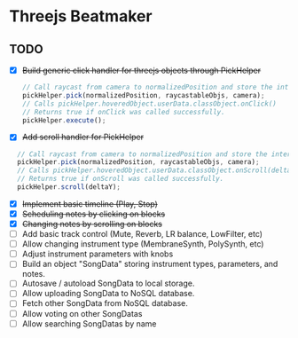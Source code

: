 # Threejs Beatmaker

## TODO
- [x] ~~Build generic click handler for threejs objects through PickHelper~~
  ```javascript
  // Call raycast from camera to normalizedPosition and store the intersected object to pickHelper.hoveredObject
  pickHelper.pick(normalizedPosition, raycastableObjs, camera);
  // Calls pickHelper.hoveredObject.userData.classObject.onClick() 
  // Returns true if onClick was called successfully.
  pickHelper.execute();
  ```
- [x] ~~Add scroll handler for PickHelper~~
```javascript
  // Call raycast from camera to normalizedPosition and store the intersected object to pickHelper.hoveredObject
  pickHelper.pick(normalizedPosition, raycastableObjs, camera);
  // Calls pickHelper.hoveredObject.userData.classObject.onScroll(deltaY) 
  // Returns true if onScroll was called successfully.
  pickHelper.scroll(deltaY);
  ```
- [x] ~~Implement basic timeline (Play, Stop)~~
- [x] ~~Scheduling notes by clicking on blocks~~
- [x] ~~Changing notes by scrolling on blocks~~
- [ ] Add basic track control (Mute, Reverb, LR balance, LowFilter, etc)
- [ ] Allow changing instrument type (MembraneSynth, PolySynth, etc)
- [ ] Adjust instrument parameters with knobs
- [ ] Build an object "SongData" storing instrument types, parameters, and notes.
- [ ] Autosave / autoload SongData to local storage.
- [ ] Allow uploading SongData to NoSQL database.
- [ ] Fetch other SongData from NoSQL database.
- [ ] Allow voting on other SongDatas
- [ ] Allow searching SongDatas by name